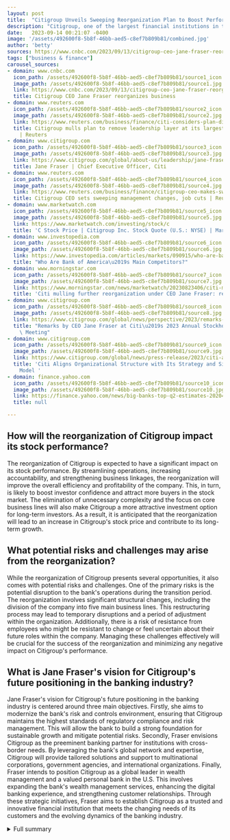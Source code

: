 ```yaml
---
layout: post
title:  "Citigroup Unveils Sweeping Reorganization Plan to Boost Performance"
description: "Citigroup, one of the largest financial institutions in the world, has announced a comprehensive reorganization plan aimed at revitalizing the company and improving its stock performance. Under the leadership of CEO Jane Fraser, the bank seeks to streamline operations and address recent challenges."
date:   2023-09-14 00:21:07 -0400
image: '/assets/492600f8-5b8f-46bb-aed5-c8ef7b809b81/combined.jpg'
author: 'betty'
sources: https://www.cnbc.com/2023/09/13/citigroup-ceo-jane-fraser-reorganizes-businesses-as-bank-is-mired-in-stock-slump.html https://www.morningstar.com/news/marketwatch/20230823406/citi-mulling-further-reorganization-under-ceo-jane-fraser-reports https://www.reuters.com/business/finance/citi-considers-plan-disband-its-biggest-division-overhaul-ft-2023-08-21/ https://www.citigroup.com/global/about-us/leadership/jane-fraser https://www.citigroup.com/global/news/perspective/2023/remarks-by-ceo-jane-fraser-at-citi-s-2023-annual-meeting https://www.reuters.com/business/finance/citigroup-ceo-makes-sweeping-management-changes-simplify-bank-2023-09-13/ https://www.citigroup.com/global/news/press-release/2023/citi-aligns-organizational-structure-strategy-simplifies-operating-model https://www.marketwatch.com/investing/stock/c https://www.investopedia.com/articles/markets/090915/who-are-bank-americas-main-competitors.asp https://finance.yahoo.com/news/big-banks-top-q2-estimates-202048092.html
tags: ["business & finance"]
carousel_sources:
- domain: www.cnbc.com
  icon_path: /assets/492600f8-5b8f-46bb-aed5-c8ef7b809b81/source1_icon.jpg
  image_path: /assets/492600f8-5b8f-46bb-aed5-c8ef7b809b81/source1.jpg
  link: https://www.cnbc.com/2023/09/13/citigroup-ceo-jane-fraser-reorganizes-businesses-as-bank-is-mired-in-stock-slump.html
  title: Citigroup CEO Jane Fraser reorganizes business
- domain: www.reuters.com
  icon_path: /assets/492600f8-5b8f-46bb-aed5-c8ef7b809b81/source2_icon.jpg
  image_path: /assets/492600f8-5b8f-46bb-aed5-c8ef7b809b81/source2.jpg
  link: https://www.reuters.com/business/finance/citi-considers-plan-disband-its-biggest-division-overhaul-ft-2023-08-21/
  title: Citigroup mulls plan to remove leadership layer at its largest unit - source
    | Reuters
- domain: www.citigroup.com
  icon_path: /assets/492600f8-5b8f-46bb-aed5-c8ef7b809b81/source3_icon.jpg
  image_path: /assets/492600f8-5b8f-46bb-aed5-c8ef7b809b81/source3.jpg
  link: https://www.citigroup.com/global/about-us/leadership/jane-fraser
  title: Jane Fraser | Chief Executive Officer, Citi
- domain: www.reuters.com
  icon_path: /assets/492600f8-5b8f-46bb-aed5-c8ef7b809b81/source4_icon.jpg
  image_path: /assets/492600f8-5b8f-46bb-aed5-c8ef7b809b81/source4.jpg
  link: https://www.reuters.com/business/finance/citigroup-ceo-makes-sweeping-management-changes-simplify-bank-2023-09-13/
  title: Citigroup CEO sets sweeping management changes, job cuts | Reuters
- domain: www.marketwatch.com
  icon_path: /assets/492600f8-5b8f-46bb-aed5-c8ef7b809b81/source5_icon.jpg
  image_path: /assets/492600f8-5b8f-46bb-aed5-c8ef7b809b81/source5.jpg
  link: https://www.marketwatch.com/investing/stock/c
  title: 'C Stock Price | Citigroup Inc. Stock Quote (U.S.: NYSE) | MarketWatch'
- domain: www.investopedia.com
  icon_path: /assets/492600f8-5b8f-46bb-aed5-c8ef7b809b81/source6_icon.jpg
  image_path: /assets/492600f8-5b8f-46bb-aed5-c8ef7b809b81/source6.jpg
  link: https://www.investopedia.com/articles/markets/090915/who-are-bank-americas-main-competitors.asp
  title: "Who Are Bank of America\u2019s Main Competitors?"
- domain: www.morningstar.com
  icon_path: /assets/492600f8-5b8f-46bb-aed5-c8ef7b809b81/source7_icon.jpg
  image_path: /assets/492600f8-5b8f-46bb-aed5-c8ef7b809b81/source7.jpg
  link: https://www.morningstar.com/news/marketwatch/20230823406/citi-mulling-further-reorganization-under-ceo-jane-fraser-reports
  title: 'Citi mulling further reorganization under CEO Jane Fraser: reports | Morningstar'
- domain: www.citigroup.com
  icon_path: /assets/492600f8-5b8f-46bb-aed5-c8ef7b809b81/source8_icon.jpg
  image_path: /assets/492600f8-5b8f-46bb-aed5-c8ef7b809b81/source8.jpg
  link: https://www.citigroup.com/global/news/perspective/2023/remarks-by-ceo-jane-fraser-at-citi-s-2023-annual-meeting
  title: "Remarks by CEO Jane Fraser at Citi\u2019s 2023 Annual Stockholders\u2019\
    \ Meeting"
- domain: www.citigroup.com
  icon_path: /assets/492600f8-5b8f-46bb-aed5-c8ef7b809b81/source9_icon.jpg
  image_path: /assets/492600f8-5b8f-46bb-aed5-c8ef7b809b81/source9.jpg
  link: https://www.citigroup.com/global/news/press-release/2023/citi-aligns-organizational-structure-strategy-simplifies-operating-model
  title: 'Citi Aligns Organizational Structure with Its Strategy and Simplifies Operating
    Model '
- domain: finance.yahoo.com
  icon_path: /assets/492600f8-5b8f-46bb-aed5-c8ef7b809b81/source10_icon.jpg
  image_path: /assets/492600f8-5b8f-46bb-aed5-c8ef7b809b81/source10.jpg
  link: https://finance.yahoo.com/news/big-banks-top-q2-estimates-202048092.html
  title: null

---
```


## How will the reorganization of Citigroup impact its stock performance?
The reorganization of Citigroup is expected to have a significant impact on its stock performance. By streamlining operations, increasing accountability, and strengthening business linkages, the reorganization will improve the overall efficiency and profitability of the company. This, in turn, is likely to boost investor confidence and attract more buyers in the stock market. The elimination of unnecessary complexity and the focus on core business lines will also make Citigroup a more attractive investment option for long-term investors. As a result, it is anticipated that the reorganization will lead to an increase in Citigroup's stock price and contribute to its long-term growth.

## What potential risks and challenges may arise from the reorganization?
While the reorganization of Citigroup presents several opportunities, it also comes with potential risks and challenges. One of the primary risks is the potential disruption to the bank's operations during the transition period. The reorganization involves significant structural changes, including the division of the company into five main business lines. This restructuring process may lead to temporary disruptions and a period of adjustment within the organization. Additionally, there is a risk of resistance from employees who might be resistant to change or feel uncertain about their future roles within the company. Managing these challenges effectively will be crucial for the success of the reorganization and minimizing any negative impact on Citigroup's performance.

## What is Jane Fraser's vision for Citigroup's future positioning in the banking industry?
Jane Fraser's vision for Citigroup's future positioning in the banking industry is centered around three main objectives. Firstly, she aims to modernize the bank's risk and controls environment, ensuring that Citigroup maintains the highest standards of regulatory compliance and risk management. This will allow the bank to build a strong foundation for sustainable growth and mitigate potential risks. Secondly, Fraser envisions Citigroup as the preeminent banking partner for institutions with cross-border needs. By leveraging the bank's global network and expertise, Citigroup will provide tailored solutions and support to multinational corporations, government agencies, and international organizations. Finally, Fraser intends to position Citigroup as a global leader in wealth management and a valued personal bank in the U.S. This involves expanding the bank's wealth management services, enhancing the digital banking experience, and strengthening customer relationships. Through these strategic initiatives, Fraser aims to establish Citigroup as a trusted and innovative financial institution that meets the changing needs of its customers and the evolving dynamics of the banking industry.



<details>
  <summary>Full summary</summary>
<p>Citigroup, one of the largest financial institutions in the world, has unveiled a sweeping reorganization aimed at revitalizing the company and boosting its stock performance. The move comes as the CEO, Jane Fraser, seeks to streamline operations and address the bank's recent stock slump.</p>
<p>Under the new plan, Citigroup will be divided into five main business lines, each reporting directly to the CEO. This restructuring is expected to eliminate unnecessary complexity, increase accountability, and strengthen business linkages. The previous corporate structure had resulted in tensions between managers and a lack of accountability.</p>
<p>In addition to the internal changes, Citigroup is also planning to make further organizational changes under CEO Jane Fraser's leadership. The bank will focus on its core business services and trading capabilities, while also shrinking its operations in certain markets. This strategic shift aims to improve profitability and position Citigroup as a leader in the banking industry.</p>
<p>As part of the reorganization, Citigroup will cut jobs, although the exact number has not yet been determined. The bank is committed to retaining top talent and supporting departing employees. The job cuts are expected to streamline operations and reduce costs.</p>
<p>The announcement of the reorganization has been met with mixed reactions from analysts. Some see it as a necessary step to improve efficiency and profitability, while others express concerns about the potential risks and challenges involved. However, prominent banking analyst Richard Bove has reiterated a buy rating on Citigroup, indicating confidence in the bank's future prospects.</p>
<p>Citigroup's stock price has been underperforming in recent years, but the reorganization is expected to drive positive changes and restore investor confidence. The bank is projected to realize a regulatory capital benefit of $1.2 billion from the sale of its Taiwan consumer business. It also plans to sell its Mexican retail unit, Banco National de Mexico S.A., through an IPO in 2025.</p>
<p>This news comes as Jane Fraser, the first female CEO of Citigroup, launches a multi-year strategy to increase the bank's profitability. Fraser aims to modernize Citigroup's risk and controls environment and make it the preeminent banking partner for institutions with cross-border needs. She also has a vision of positioning Citigroup as a global leader in wealth management and a valued personal bank in the U.S.</p>
<p>Fraser brings a wealth of experience to her role as CEO, having held leadership positions across Citigroup's consumer and institutional businesses. She played a crucial role in navigating the challenges posed by the COVID-19 pandemic and has a proven track record of driving growth and innovation.</p>
<p>Citigroup's annual shareholder meeting provided further insight into the bank's transformation and strategic direction. The CEO highlighted the strength of the U.S. banking system and emphasized Citigroup's role in stabilizing the financial system. She discussed the efforts to deliver a simpler and more focused Citigroup, with an emphasis on sustainable finance, community investments, and diversity and inclusion.</p>
<p>As Citigroup embarks on this ambitious reorganization and strategic shift, it aims to position itself for long-term success and sustainable growth. The bank's leadership is confident in the momentum and progress of Citigroup. With its renewed focus on core business lines, improved efficiency, and a forward-looking strategy, Citigroup is poised to emerge stronger and regain its position as a leading global financial institution.</p>
</details>
